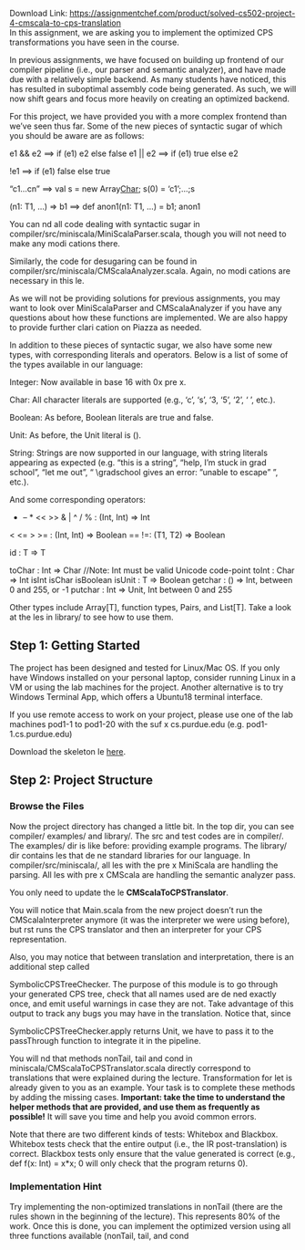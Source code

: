 Download Link: https://assignmentchef.com/product/solved-cs502-project-4-cmscala-to-cps-translation
<br>
In this assignment, we are asking you to implement the optimized CPS transformations you have seen in the course.

In previous assignments, we have focused on building up frontend of our compiler pipeline (i.e., our parser and semantic analyzer), and have made due with a relatively simple backend. As many students have noticed, this has resulted in suboptimal assembly code being generated. As such, we will now shift gears and focus more heavily on creating an optimized backend.

For this project, we have provided you with a more complex frontend than we’ve seen thus far. Some of the new pieces of syntactic sugar of which you should be aware are as follows:

e1 &amp;&amp; e2 ==&gt; if (e1) e2 else false e1 || e2 ==&gt; if (e1) true else e2

!e1 ==&gt; if (e1) false else true

“c1…cn” ==&gt; val s = new Array[Char](200); s(0) = ‘c1’;…;s

(n1: T1, …) =&gt; b1 ==&gt; def anon1(n1: T1, …) = b1; anon1

You can nd all code dealing with syntactic sugar in compiler/src/miniscala/MiniScalaParser.scala, though you will not need to make any modi cations there.

Similarly, the code for desugaring can be found in compiler/src/miniscala/CMScalaAnalyzer.scala. Again, no modi cations are necessary in this le.

As we will not be providing solutions for previous assignments, you may want to look over MiniScalaParser and CMScalaAnalyzer if you have any questions about how these functions are implemented. We are also happy to provide further clari cation on Piazza as needed.

In addition to these pieces of syntactic sugar, we also have some new types, with corresponding literals and operators. Below is a list of some of the types available in our language:

Integer: Now available in base 16 with 0x pre x.

Char: All character literals are supported (e.g., ‘c’, ‘s’, ‘3, ‘5’, ‘2’, ‘
’, etc.).

Boolean: As before, Boolean literals are true and false.

Unit: As before, the Unit literal is ().

String: Strings are now supported in our language, with string literals appearing as expected (e.g. “this is a string”, “help, I’m stuck in grad school”, “let me out”, “
\gradschool gives an error: ”unable to escape”
”, etc.).

And some corresponding operators:

+ – * &lt;&lt; &gt;&gt; &amp; | ^ / % : (Int, Int) =&gt; Int

&lt; &lt;= &gt; &gt;= : (Int, Int) =&gt; Boolean == !=: (T1, T2) =&gt; Boolean

id : T =&gt; T

toChar : Int =&gt; Char //Note: Int must be valid Unicode code-point toInt : Char =&gt; Int isInt isChar isBoolean isUnit : T =&gt; Boolean getchar : () =&gt; Int, between 0 and 255, or -1 putchar : Int =&gt; Unit, Int between 0 and 255

Other types include Array[T], function types, Pairs, and List[T]. Take a look at the les in library/ to see how to use them.

<h2>Step 1: Getting Started</h2>

The project has been designed and tested for Linux/Mac OS. If you only have Windows installed on your personal laptop, consider running Linux in a VM or using the lab machines for the project. Another alternative is to try Windows Terminal App, which offers a Ubuntu18 terminal interface.

If you use remote access to work on your project, please use one of the lab machines pod1-1 to pod1-20 with the suf x cs.purdue.edu (e.g. pod1-1.cs.purdue.edu)

Download the skeleton le <a href="https://www.cs.purdue.edu/homes/wang603/cs502/proj4.tar.gz">here</a>.

<h2>Step 2: Project Structure</h2>

<h3>Browse the Files</h3>

Now the project directory has changed a little bit. In the top dir, you can see compiler/ examples/ and library/. The src and test codes are in compiler/. The examples/ dir is like before: providing example programs. The library/ dir contains les that de ne standard libraries for our language. In compiler/src/miniscala/, all les with the pre x MiniScala are handling the parsing. All les with pre x CMScala are handling the semantic analyzer pass.

You only need to update the le <strong>CMScalaToCPSTranslator</strong>.

You will notice that Main.scala from the new project doesn’t run the CMScalaInterpreter anymore (it was the interpreter we were using before), but rst runs the CPS translator and then an interpreter for your CPS representation.

Also, you may notice that between translation and interpretation, there is an additional step called

SymbolicCPSTreeChecker. The purpose of this module is to go through your generated CPS tree, check that all names used are de ned exactly once, and emit useful warnings in case they are not. Take advantage of this output to track any bugs you may have in the translation. Notice that, since

SymbolicCPSTreeChecker.apply returns Unit, we have to pass it to the passThrough function to integrate it in the pipeline.

You will nd that methods nonTail, tail and cond in miniscala/CMScalaToCPSTranslator.scala directly correspond to translations that were explained during the lecture. Transformation for let is already given to you as an example. Your task is to complete these methods by adding the missing cases. <strong>Important: take the time to understand the helper methods that are provided, and use them as frequently as possible!</strong> It will save you time and help you avoid common errors.

Note that there are two different kinds of tests: Whitebox and Blackbox. Whitebox tests check that the entire output (i.e., the IR post-translation) is correct. Blackbox tests only ensure that the value generated is correct (e.g., def f(x: Int) = x*x; 0 will only check that the program returns 0).

<h3>Implementation Hint</h3>

Try implementing the non-optimized translations in nonTail (there are the rules shown in the beginning of the lecture). This represents 80% of the work. Once this is done, you can implement the optimized version using all three functions available (nonTail, tail, and cond